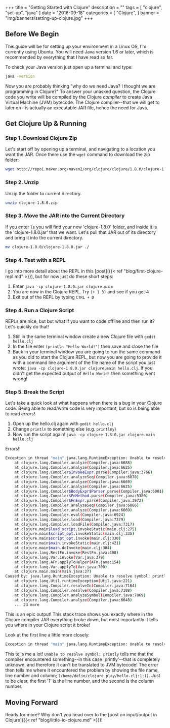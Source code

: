 +++
title = "Getting Started with Clojure"
description = ""
tags = [
    "clojure",
    "set-up",
	"java"
]
date = "2016-09-18"
categories = [
    "Clojure",
]
banner = "img/banners/setting-up-clojure.jpg"
+++

## Before We Begin

This guide will be for setting up your environment in a Linux OS, I'm currently using Ubuntu. You will need Java version 1.6 or later, which is recommended by everything that I have read so far.

To check your Java version just open up a terminal and type:
```bash
java -version
```

Now you are probably thinking "why do we need Java? I thought we are programming in Clojure?" To answer your unasked question, the Clojure code you write will be compiled by the Clojure *compiler* to create Java Virtual Machine (JVM) bytecode. The Clojure compiler--that we will get to later on--is actually an executable JAR file, hence the need for Java.

## Get Clojure Up & Running

### Step 1. Download Clojure Zip

Let's start off by opening up a terminal, and navigating to a location you want the JAR. Once there use the `wget` command to download the zip folder:

```bash
wget http://repo1.maven.org/maven2/org/clojure/clojure/1.8.0/clojure-1.8.0.zip
``` 

### Step 2. Unzip

Unzip the folder to current directory.

```bash
unzip clojure-1.8.0.zip
```

### Step 3. Move the JAR into the Current Directory

If you enter `ls` you will find your new 'clojure-1.8.0' folder, and inside it is the 'clojure-1.8.0.jar' that we want. Let's pull that JAR out of its directory and bring it into the current directory.

```bash
mv clojure-1.8.0/clojure-1.8.0.jar ./
```


### Step 4. Test with a REPL

I go into more detail about the REPL in this [post]({{< ref "blog/first-clojure-repl.md" >}}), but for now just do these short steps:

 1. Enter `java -cp clojure-1.8.0.jar clojure.main` 
 2. You are now in the Clojure REPL. Try `(+ 1 3)` and see if you get 4
 3. Exit out of the REPL by typing `CTRL + D`

### Step 4. Run a Clojure Script

REPLs are nice, but but what if you want to code offline and then run it? Let's quickly do that!

 1. Still in the same terminal window create a new Clojure file with `gedit hello.clj`
 2. In the file enter `(println "Hello World!")` then save and close the file
 3. Back in your terminal window you are going to run the same command as you did to start the Clojure REPL, but now you are going to provide it with a command line argument of the file name of the script you just wrote: `java -cp clojure-1.8.0.jar clojure.main hello.clj`. If you didn't get the expected output of `Hello World!` then something went wrong!
 
### Step 5. Break the Script

Let's take a quick look at what happens when there is a bug in your Clojure code. Being able to read/write code is very important, but so is being able to read *errors*!

 1. Open up the hello.clj again with `gedit hello.clj`
 2. Change `println` to something else (e.g. `printlny`)
 3. Now run the script again! `java -cp clojure-1.8.0.jar clojure.main hello.clj`
 
Errors!!

```bash
Exception in thread "main" java.lang.RuntimeException: Unable to resolve symbol: printlny in this context, compiling:(/home/delio/clojure_play/hello.clj:1:1)
	at clojure.lang.Compiler.analyze(Compiler.java:6688)
	at clojure.lang.Compiler.analyze(Compiler.java:6625)
	at clojure.lang.Compiler$InvokeExpr.parse(Compiler.java:3766)
	at clojure.lang.Compiler.analyzeSeq(Compiler.java:6870)
	at clojure.lang.Compiler.analyze(Compiler.java:6669)
	at clojure.lang.Compiler.analyze(Compiler.java:6625)
	at clojure.lang.Compiler$BodyExpr$Parser.parse(Compiler.java:6001)
	at clojure.lang.Compiler$FnMethod.parse(Compiler.java:5380)
	at clojure.lang.Compiler$FnExpr.parse(Compiler.java:3972)
	at clojure.lang.Compiler.analyzeSeq(Compiler.java:6866)
	at clojure.lang.Compiler.analyze(Compiler.java:6669)
	at clojure.lang.Compiler.eval(Compiler.java:6924)
	at clojure.lang.Compiler.load(Compiler.java:7379)
	at clojure.lang.Compiler.loadFile(Compiler.java:7317)
	at clojure.main$load_script.invokeStatic(main.clj:275)
	at clojure.main$script_opt.invokeStatic(main.clj:335)
	at clojure.main$script_opt.invoke(main.clj:330)
	at clojure.main$main.invokeStatic(main.clj:421)
	at clojure.main$main.doInvoke(main.clj:384)
	at clojure.lang.RestFn.invoke(RestFn.java:408)
	at clojure.lang.Var.invoke(Var.java:379)
	at clojure.lang.AFn.applyToHelper(AFn.java:154)
	at clojure.lang.Var.applyTo(Var.java:700)
	at clojure.main.main(main.java:37)
Caused by: java.lang.RuntimeException: Unable to resolve symbol: printlny in this context
	at clojure.lang.Util.runtimeException(Util.java:221)
	at clojure.lang.Compiler.resolveIn(Compiler.java:7164)
	at clojure.lang.Compiler.resolve(Compiler.java:7108)
	at clojure.lang.Compiler.analyzeSymbol(Compiler.java:7069)
	at clojure.lang.Compiler.analyze(Compiler.java:6648)
	... 23 more
```

This is an epic output! This stack trace shows you exactly where in the Clojure compiler JAR everything broke down, but most importantly it tells you where in your Clojure script it broke!

Look at the first line a little more closely:

```bash
Exception in thread "main" java.lang.RuntimeException: Unable to resolve symbol: printlny in this context, compiling:(/home/delio/clojure_play/hello.clj:1:1)
```
This tells me a lot! `Unable to resolve symbol: printly` tells me that the compiler encountered  something--in this case 'printly'--that is completely unknown, and therefore it can't be translated to JVM bytecode! The error then tells me where it encountered the problem by showing the file name, line number and column; `(/home/delio/clojure_play/hello.clj:1:1)`. Just to be clear, the first '1' is the line number, and the second is the column number.

## Moving Forward

Ready for more? Why don't you head over to the [post on input/output in Clojure]({{< ref "blog/little-io-clojure.md" >}})!
